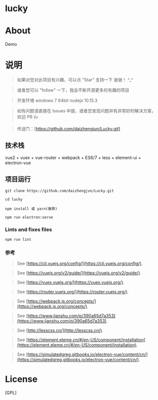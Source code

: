 # lucky

# About
Demo

# 说明

>  如果对您对此项目有兴趣，可以点 "Star" 支持一下 谢谢！ ^_^

>  或者您可以 "follow" 一下，我会不断开源更多的有趣的项目

>  开发环境 windows 7 64bit  nodejs 10.15.3

>  如有问题请直接在 Issues 中提，或者您发现问题并有非常好的解决方案，欢迎 PR 👍

>  传送门：[https://github.com/daizhengjun/Lucky.git]


## 技术栈

vue2 + vuex + vue-router + webpack + ES6/7 + less + element-ui + electron-vue

## 项目运行
```
git clone https://github.com/daizhengjun/Lucky.git

cd lucky

npm install 或 yarn(推荐)

npm run electron:serve
```

### Lints and fixes files
```
npm run lint
```

### 参考

>  See [https://cli.vuejs.org/config/](https://cli.vuejs.org/config/).

>  See [https://vuejs.org/v2/guide/](https://vuejs.org/v2/guide/).

>  See [https://vuex.vuejs.org/](https://vuex.vuejs.org/).

>  See [https://router.vuejs.org/](https://router.vuejs.org/).

>  See [https://webpack.js.org/concepts/](https://webpack.js.org/concepts/).

>  See [https://www.jianshu.com/p/390a65d7a353](https://www.jianshu.com/p/390a65d7a353).

>  See [http://lesscss.cn/](http://lesscss.cn/).

>  See [https://element.eleme.cn/#/en-US/component/installation](https://element.eleme.cn/#/en-US/component/installation).

>  See [https://simulatedgreg.gitbooks.io/electron-vue/content/cn/](https://simulatedgreg.gitbooks.io/electron-vue/content/cn/).


# License

[GPL]
